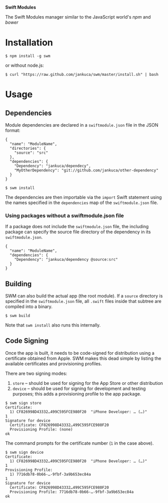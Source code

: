 
**Swift Modules**

The Swift Modules manager similar to the JavaScript world's *npm* and *bower*

# Installation

```
$ npm install -g swm
```

or without node.js:

```
$ curl "https://raw.github.com/jankuca/swm/master/install.sh" | bash
```

# Usage

## Dependencies

Module dependencies are declared in a `swiftmodule.json` file in the JSON format:

```
{
  "name": "ModuleName",
  "directories": {
    "source": "src"
  },
  "dependencies": {
    "Dependency": "jankuca/dependecy",
    "MyOtherDependency": "git://github.com/jankuca/other-dependency"
  }
}
```

```
$ swm install
```

The dependencies are then importable via the `import` Swift statement using the names specified in the `dependencies` map of the `swiftmodule.json` file.

### Using packages without a swiftmodule.json file

If a package does not include the `swiftmodule.json` file, the including package can specify the source file directory of the dependency in its `swiftmodule.json`.

```
{
  "name": "ModuleName",
  "dependencies": {
    "Dependency": "jankuca/dependency @source:src"
  }
}
```

## Building

SWM can also build the actual app (the root module). If a `source` directory is specified in the `swiftmodule.json` file, all `.swift` files inside that subtree are compiled into a binary.

```
$ swm build
```

Note that `swm install` also runs this internally.

## Code Signing

Once the app is built, it needs to be code-signed for distribution using a certificate obtained from Apple. SWM makes this dead simple by listing the available certificates and provisioning profiles.

There are two signing modes:

1. `store` – should be used for signing for the App Store or other distribution
2. `device` – should be used for signing for development and testing purposes; this adds a provisioning profile to the app package.

```
$ swm sign store
Certificate:
  1) CF826998D43332…499C595FCE980F20  "iPhone Developer: … (…)"
1
Signature for device
  Certificate: CF826998D43332…499C595FCE980F20
  Provisioning Profile: (none)
ok
```

The command prompts for the certificate number (`1` in the case above).

```
$ swm sign device
Certificate:
  1) CF826998D43332…499C595FCE980F20  "iPhone Developer: … (…)"
1
Provisioning Profile:
  1) 7716db78-0b66-…-9fbf-3a9b653ec84a
1
Signature for device
  Certificate: CF826998D43332…499C595FCE980F20
  Provisioning Profile: 7716db78-0b66-…-9fbf-3a9b653ec84a
ok
```
